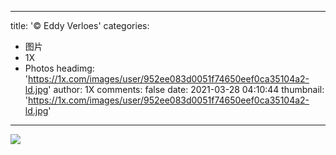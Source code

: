 
---
title: '© Eddy Verloes'
categories: 
 - 图片
 - 1X
 - Photos
headimg: 'https://1x.com/images/user/952ee083d0051f74650eef0ca35104a2-ld.jpg'
author: 1X
comments: false
date: 2021-03-28 04:10:44
thumbnail: 'https://1x.com/images/user/952ee083d0051f74650eef0ca35104a2-ld.jpg'
---

<div>   
<img src="https://1x.com/images/user/952ee083d0051f74650eef0ca35104a2-ld.jpg" referrerpolicy="no-referrer">  
</div>
            